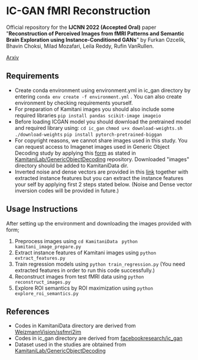 # IC-GAN fMRI Reconstruction

Official repository for the **IJCNN 2022 (Accepted Oral)** paper "**Reconstruction of Perceived Images from fMRI Patterns and Semantic Brain Exploration using Instance-Conditioned GANs**" by Furkan Ozcelik, Bhavin Choksi, Milad Mozafari, Leila Reddy, Rufin VanRullen.

[Arxiv](https://arxiv.org/abs/2202.12692)

## Requirements
- Create conda environment using environment.yml in ic_gan directory by entering `conda env create -f environment.yml` . You can also create environment by checking requirements yourself. 
- For preparation of Kamitani images you should also include some required libraries `pip install pandas scikit-image imageio `
- Before loading ICGAN model you should download the pretrained model and required library using:
`cd ic_gan`
 `chmod u+x download-weights.sh`
`./download-weights`
`pip install pytorch-pretrained-biggan `
- For copyright reasons, we cannot share images used in this study. You can request access to Imagenet images used in Generic Object Decoding study by applying this [form](https://forms.gle/ujvA34948Xg49jdn9) as stated in [KamitaniLab/GenericObjectDecoding](https://github.com/KamitaniLab/GenericObjectDecoding) repository. Downloaded "images" directory should be added to KamitaniData dir.
- Inverted noise and dense vectors are provided in this [link](https://drive.google.com/file/d/13H_onuCqnexpINDuusraN2jB0asgDo-n/view?usp=sharing) together with extracted instance features but you can extract the instance features your self by applying first 2 steps stated below. (Noise and Dense vector inversion codes will be provided in future.)

## Usage Instructions
After setting up the environment and downloading the images provided with form;
1.  Preprocess images using 
	`cd KamitaniData `
	`python kamitani_image_prepare.py`
2.  Extract instance features of Kamitani images using 
`python extract_features.py`
3. Train regression models using 
`python train_regression.py` 
(You need extracted features in order to run this code successfully.)
4. Reconstruct images from test fMRI data using
`python reconstruct_images.py`
5. Explore ROI semantics by ROI maximization using
`python explore_roi_semantics.py`



## References
- Codes in KamitaniData directory are derived from [WeizmannVision/ssfmri2im](https://github.com/WeizmannVision/ssfmri2im)
- Codes in ic_gan directory are derived from [facebookresearch/ic_gan](https://github.com/facebookresearch/ic_gan)
- Dataset used in the studies are obtained from [KamitaniLab/GenericObjectDecoding](https://github.com/KamitaniLab/GenericObjectDecoding)